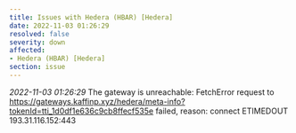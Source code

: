 ```yaml
---
title: Issues with Hedera (HBAR) [Hedera]
date: 2022-11-03 01:26:29
resolved: false
severity: down
affected:
- Hedera (HBAR) [Hedera]
section: issue
---
```


*2022-11-03 01:26:29* The gateway is unreachable: FetchError request to https://gateways.kaffinp.xyz/hedera/meta-info?tokenId=tti_1d0df1e636c9cb8ffecf535e failed, reason: connect ETIMEDOUT 193.31.116.152:443